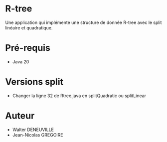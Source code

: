 # R-tree

Une application qui implémente une structure de donnée R-tree avec le split linéaire et quadratique.

#  Pré-requis

* Java 20

# Versions split

* Changer la ligne 32 de Rtree.java en splitQuadratic ou splitLinear

# Auteur

- Walter DENEUVILLE
- Jean-Nicolas GREGOIRE